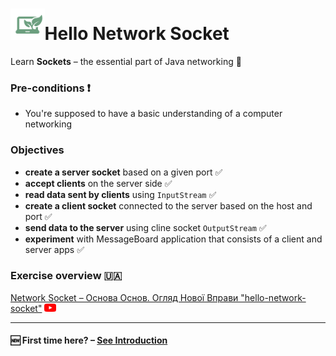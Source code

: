 # <img src="https://raw.githubusercontent.com/bobocode-projects/resources/master/image/logo_transparent_background.png" height=50/>Hello Network Socket

Learn **Sockets** – the essential part of Java networking 💪

### Pre-conditions ❗

* You're supposed to have a basic understanding of a computer networking

### Objectives

* **create a server socket** based on a given port ✅
* **accept clients** on the server side ✅
* **read data sent by clients** using `InputStream` ✅
* **create a client socket** connected to the server based on the host and port ✅
* **send data to the server** using cline socket `OutputStream` ✅
* **experiment** with MessageBoard application that consists of a client and server apps ✅

### Exercise overview 🇺🇦
[Network Socket – Основа Основ. Огляд Нової Вправи "hello-network-socket"](https://youtu.be/31u5CoVDX5w) <img src="https://raw.githubusercontent.com/bobocode-projects/resources/master/image/yt_icon_rgb.png" height=13/>

---

#### 🆕 First time here? – [See Introduction](https://github.com/bobocode-projects/java-fundamentals-course/tree/main/0-0-intro#introduction)